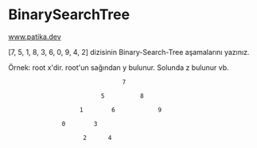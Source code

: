 # BinarySearchTree
www.patika.dev


[7, 5, 1, 8, 3, 6, 0, 9, 4, 2] dizisinin Binary-Search-Tree aşamalarını yazınız.

Örnek: root x'dir. root'un sağından y bulunur. Solunda z bulunur vb.


                                    7
                                  
                              5          8
                              
                        1        6            9
                           
                   0        3
                        
                         2      4
                        
 
 
                         

                                 
                            
                   
